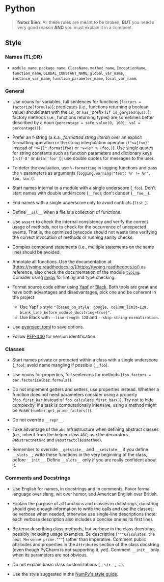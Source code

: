 # Python

> **Notez Bien**: All these rules are meant to be broken, **BUT** you need a very good reason **AND** you must explain it in a comment.

## Style

### Names (TL;DR)

* `module_name`, `package_name`, `ClassName`, `method_name`, `ExceptionName`, `function_name`, `GLOBAL_CONSTANT_NAME`, `global_var_name`, `instance_var_name`, `function_parameter_name`, `local_var_name`.

### General

* Use nouns for variables, full sentences for functions (`factors = factorize(formula)`); predicates (i.e., functions returning a boolean value) should start with the `is_` or `has_` prefix (`if is_gargled(quz):`); factory methods (i.e., functions returning types) are sometimes better described by a noun (`percentage = safe_value(0, 100); val = percentage()`).

* Prefer an f-string (a.k.a., *formatted string literal*) over an explicit formatting operation or the string interpolation operator (`f"v={foo}"` instead of `"v={}".format(foo)` or `"v=%s" % (foo,)`). Use single quotes for string constants such as function parameters and dictionary keys (`'utf-8'` or `data['foo']`); use double quotes for messages to the user.

* To defer the evaluation, use `%-formatting` in logging functions and pass the `%` parameters as arguments (`logging.warning("test: %r != %r", foo, bar)`).

* Start names internal to a module with a single underscore (`_foo`). Don't start names with double underscore (`__foo`); don't dunder (`__foo__`).

* End names with a single underscore only to avoid conflicts (`list_`).

* Define `__all__` when a file is a collection of functions.

* Use `assert` to check the internal consistency and verify the correct usage of methods, not to check for the occurrence of unexpected events. That is, the optimized bytecode should not waste time verifying the correct invocation of methods or running sanity checks.

* Complex compound statements (i.e., multiple statements on the same line) should be avoided.

* Annotate all functions. Use the documentation at [https://typing.readthedocs.io/](https://typing.readthedocs.io/) as reference, also check the documentation of the module [`typing`](https://docs.python.org/3/library/typing.html#module-typing). Consider using [mypy](https://mypy-lang.org/) for linting and type checking.

* Format source code either using [Yapf](https://github.com/google/yapf) or [Black](https://black.readthedocs.io/en/stable/). Both tools are great and have both advantages and disadvantages, pick one and be coherent in the project
  * Use Yapf's style `"{based_on_style: google, column_limit=120, blank_line_before_module_docstring=true}"`.
  * Use Black with `--line-length 120` and `--skip-string-normalization`.
* Use [pyproject.toml](./conf/pyproject.toml) to save options.

* Follow [PEP-440](https://www.python.org/dev/peps/pep-0440/) for version identification.

### Classes

* Start names private or protected within a class with a single underscore (`_foo`); avoid name mangling if possible (`__foo`).

* Use nouns for properties, full sentences for methods (`foo.factors = bar.factorize(baz.formula)`).

* Do not implement getters and setters, use properties instead. Whether a function does not need parameters consider using a property (`foo.first_bar` instead of `foo.calculate_first_bar()`). Try not to hide complexity: if a task is computationally intensive, using a method might be wiser (`number.get_prime_factors()`).

* Do not override `__repr__`.

* Take advantage of the `abc` infrastructure when defining abstract classes (i.e., inherit from the helper class `ABC`; use the decorators `@abstractmethod` and `@abstractclassmethod`).

* Remember to override `__getstate__` and `__setstate__` if you define `__slots__`; write these functions in the very beginning of the class, before `__init__`. Define `__slots__` only if you are really confident about it.

### Comments and Docstrings

* Use English for names, in docstrings and in comments. Favor formal language over slang, wit over humor, and American English over British.

* Explain the purpose of all functions and classes in docstrings, docstring should give enough information to write the calls and use the classes; be verbose when needed, otherwise use single-line descriptions (note: each verbose description also includes a concise one as its first line).

* Be terse describing class methods, but verbose in the class docstring, possibly including usage examples. Be descriptive (`"""Calculates the next Mersenne prime."""`) rather than imperative. Comment public attributes and properties in the `Attributes` section of the class docstring (even though PyCharm is not supporting it, yet). Comment `__init__` only when its parameters are not obvious.

* Do not explain basic class customizations (`__str__`, ...).  

* Use the style suggested in the [NumPy's style guide](https://numpydoc.readthedocs.io/en/latest/format.html#docstring-standard).
